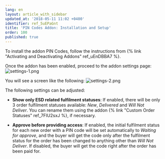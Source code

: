 ```yaml
---
lang: en
layout: article_with_sidebar
updated_at: '2018-05-11 11:02 +0400'
identifier: ref_5uEPaGnt
title: 'PIN Codes Addon: Installation and Setup'
order: 100
published: true
---
```

To install the addon PIN Codes, follow the instructions from {% link "Activating and Deactivating Addons" ref_uEnDBBA7 %}.

Once the addon has been enabled, proceed to the addon settings page:
![settings-1.png]({{site.baseurl}}/attachments/ref_5uEPaGnt/settings-1.png)

You will see a screen like the following:
![settings-2.png]({{site.baseurl}}/attachments/ref_5uEPaGnt/settings-2.png)

The following settings can be adjusted:

* **Show only ESD related fulfilment statuses**: If enabled, there will be only 3 order fulfilment statuses available: _New_, _Delivered_ and _Will Not Deliver_. You can rename them using the addon {% link "Custom Order Statuses" ref_7FIU2sxJ %}, if necessary.

* **Approve before providing access**: If enabled, the initial fulfilment status for each new order with a PIN code will be set automatically to _Waiting for approve_, and the buyer will get the code only after the fulfilment status for the order has been changed to anything other than _Will Not Deliver_. If disabled, the buyer will get the code right after the order has been paid for.
